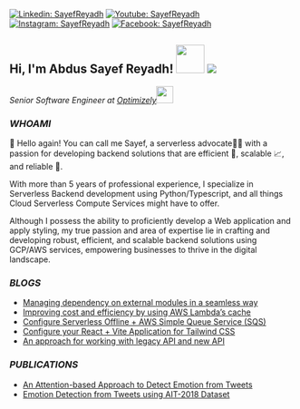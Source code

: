 [![Linkedin: SayefReyadh](https://img.shields.io/badge/-SayefReyadh-blue?style=flat-square&logo=Linkedin&logoColor=white&link=https://www.linkedin.com/in/SayefReyadh/)](https://www.linkedin.com/in/SayefReyadh/)
[![Youtube: SayefReyadh](https://img.shields.io/youtube/channel/subscribers/UCMrXkqBzR71QsTxuwIJalGg?label=Sayef%20Reyadh%20-%20Programming%20Made%20Simple&style=social)](https://youtube.com/sayefreyadh)
[![Instagram: SayefReyadh](https://img.shields.io/badge/-SayefReyadh-red?style=flat-square&logo=instagram&logoColor=white&link=https://instagram.com/SayefReyadh/)](https://instagram.com/SayefReyadh)
[![Facebook: SayefReyadh](https://img.shields.io/badge/-SayefReyadh-blue?style=flat-square&logo=Facebook&logoColor=white&link=https://www.facebook.com/A.SayefReyadh/)](https://www.facebook.com/A.SayefReyadh/)

<h2>Hi, I'm Abdus Sayef Reyadh! <img src="https://media.giphy.com/media/mGcNjsfWAjY5AEZNw6/giphy.gif" width="50"> <img id="preview" src="https://komarev.com/ghpvc/?username=sayefreyadh&color=red"></h2>
<p><em>Senior Software Engineer at <a href="https://optimizely.com/">Optimizely</a><img src="https://media.giphy.com/media/WUlplcMpOCEmTGBtBW/giphy.gif" width="30"> 
</em></p>

### _WHOAMI_

👋 Hello again! You can call me Sayef, a serverless advocate🦸‍♂️ with a passion for developing backend solutions that are efficient 💪, scalable 📈, and reliable 🤝. 

With more than 5 years of professional experience, I specialize in Serverless Backend development using Python/Typescript, and all things Cloud Serverless Compute Services might have to offer.

Although I possess the ability to proficiently develop a Web application and apply styling, my true passion and area of expertise lie in crafting and developing robust, efficient, and scalable backend solutions using GCP/AWS services, empowering businesses to thrive in the digital landscape.

### _BLOGS_

- [Managing dependency on external modules in a seamless way](https://www.craftsmensoftware.com/managing-dependency-on-external-modules-in-a-seamless-way/)
- [Improving cost and efficiency by using AWS Lambda’s cache](https://www.craftsmensoftware.com/improving-cost-and-efficiency-by-using-aws-lambdas-cache/)
- [Configure Serverless Offline + AWS Simple Queue Service (SQS)](https://www.craftsmensoftware.com/configure-serverless-offline-aws-simple-queue-servicesqs-2/)
- [Configure your React + Vite Application for Tailwind CSS](https://www.craftsmensoftware.com/configure-your-react-vite-application-for-tailwind-css/)
- [An approach for working with legacy API and new API](https://www.craftsmensoftware.com/an-approach-for-working-with-legacy-api-and-new-api/)

### _PUBLICATIONS_

- [An Attention-based Approach to Detect Emotion from Tweets](https://ieeexplore.ieee.org/document/9274600)
- [Emotion Detection from Tweets using AIT-2018 Dataset](https://ieeexplore.ieee.org/abstract/document/8975433)
